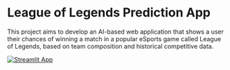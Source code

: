 # League of Legends Prediction App

This project aims to develop an AI-based web application that shows a user their chances of winning a match in a popular eSports game called League of Legends, based on team composition and historical competitive data.

[![Streamlit App](https://static.streamlit.io/badges/streamlit_badge_black_white.svg)](https://share.streamlit.io/kincheong/streamlit_lol/main/main.py)
